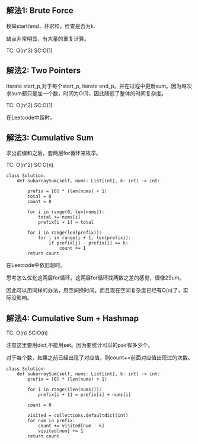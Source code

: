 ## 解法1: Brute Force
枚举start/end，并求和，检查是否为k.

缺点非常明显，有大量的重复计算。

TC: O(n^3) SC:O(1)

## 解法2: Two Pointers
Iterate start_p,对于每个start_p, iterate end_p。并在过程中更新sum。因为每次求sum都只是加一个数，时间为O(1)，因此降低了整体的时间复杂度。

TC: O(n^2) SC:O(1)

在Leetcode中超时。 



## 解法3: Cumulative Sum

求出前缀和之后，套两层for循环来枚举。

TC: O(n^2) SC:O(n)
```
class Solution:
    def subarraySum(self, nums: List[int], k: int) -> int:
        
        prefix = [0] * (len(nums) + 1)
        total = 0
        count = 0
        
        for i in range(0, len(nums)):
            total += nums[i]
            prefix[i + 1] = total
            
        for i in range(len(prefix)):
            for j in range(i + 1, len(prefix)):
                if prefix[j] - prefix[i] == k:
                    count += 1
        return count
```
在Leetcode中依旧超时。       
    
思考怎么优化这两层for循环。这两层for循环找两数之差的感觉，很像2Sum。

因此可以用同样的办法，用空间换时间。而且现在空间复杂度已经有O(n)了，实际没影响。



## 解法4: Cumulative Sum + Hashmap

TC: O(n) SC:O(n)

注意这里要用dict,不能用set。因为要统计可以的pair有多少个。

对于每个数，如果之前已经出现了对应值，则count+=前面对应值出现过的次数。

```
class Solution:
    def subarraySum(self, nums: List[int], k: int) -> int:
        prefix = [0] * (len(nums) + 1)
        
        for i in range((len(nums))):
            prefix[i + 1] = prefix[i] + nums[i]
        
        count = 0

        visited = collections.defaultdict(int)
        for num in prefix:
            count += visited[num - k]
            visited[num] += 1
        return count
                
```
